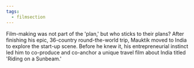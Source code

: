 ```yaml
---
tags:
  - filmsection
---
```


Film-making was not part of the 'plan,' but who sticks to their plans? After finishing his epic, 36-country round-the-world trip, Mauktik moved to India to explore the start-up scene. Before he knew it, his entrepreneurial instinct led him to co-produce and co-anchor a unique travel film about India titled 'Riding on a Sunbeam.'
